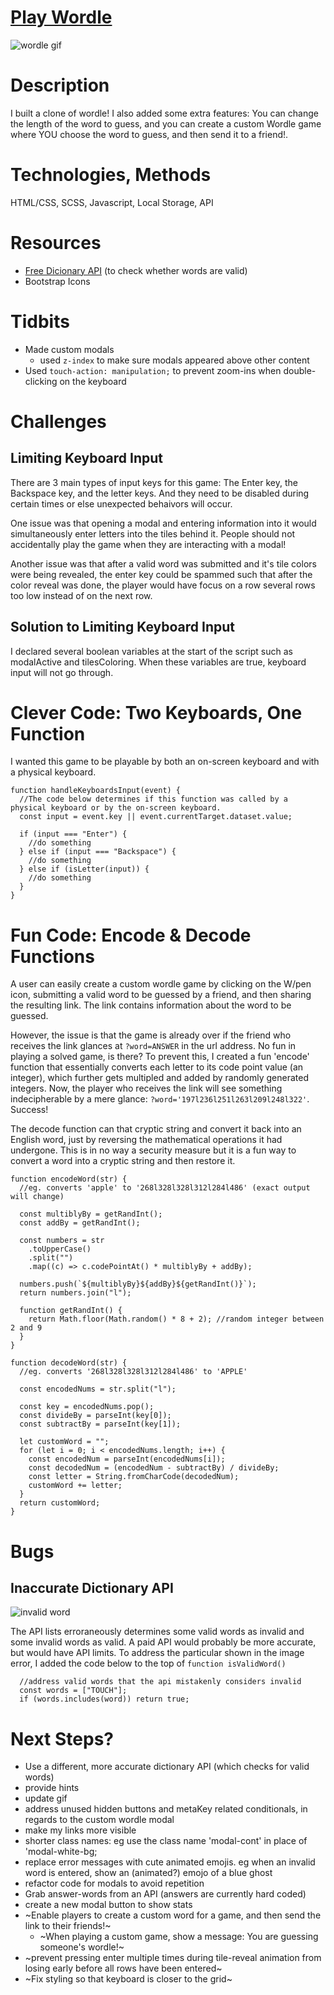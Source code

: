 # [Play Wordle](https://bestwordle.netlify.app/)

![wordle gif](./github-images/wordle-demo-1.gif)

# Description

I built a clone of wordle! I also added some extra features: You can change the length of the word to guess, and you can create a custom Wordle game where YOU choose the word to guess, and then send it to a friend!.

# Technologies, Methods

HTML/CSS, SCSS, Javascript, Local Storage, API

# Resources

- [Free Dicionary API](https://dictionaryapi.dev/) (to check whether words are valid)
- Bootstrap Icons

# Tidbits

- Made custom modals
  - used `z-index` to make sure modals appeared above other content
- Used `touch-action: manipulation;` to prevent zoom-ins when double-clicking on the keyboard

# Challenges

## Limiting Keyboard Input

There are 3 main types of input keys for this game: The Enter key, the Backspace key, and the letter keys. And they need to be disabled during certain times or else unexpected behaivors will occur.

One issue was that opening a modal and entering information into it would simultaneously enter letters into the tiles behind it. People should not accidentally play the game when they are interacting with a modal!

Another issue was that after a valid word was submitted and it's tile colors were being revealed, the enter key could be spammed such that after the color reveal was done, the player would have focus on a row several rows too low instead of on the next row.

## Solution to Limiting Keyboard Input

I declared several boolean variables at the start of the script such as modalActive and tilesColoring. When these variables are true, keyboard input will not go through.

# Clever Code: Two Keyboards, One Function

I wanted this game to be playable by both an on-screen keyboard and with a physical keyboard.

```
function handleKeyboardsInput(event) {
  //The code below determines if this function was called by a physical keyboard or by the on-screen keyboard.
  const input = event.key || event.currentTarget.dataset.value;

  if (input === "Enter") {
    //do something
  } else if (input === "Backspace") {
    //do something
  } else if (isLetter(input)) {
    //do something
  }
}
```

# Fun Code: Encode & Decode Functions

A user can easily create a custom wordle game by clicking on the W/pen icon, submitting a valid word to be guessed by a friend, and then sharing the resulting link. The link contains information about the word to be guessed.

However, the issue is that the game is already over if the friend who receives the link glances at `?word=ANSWER` in the url address. No fun in playing a solved game, is there? To prevent this, I created a fun 'encode' function that essentially converts each letter to its code point value (an integer), which further gets multipled and added by randomly generated integers. Now, the player who receives the link will see something indecipherable by a mere glance: `?word='197l236l251l263l209l248l322'`. Success!

The decode function can that cryptic string and convert it back into an English word, just by reversing the mathematical operations it had undergone. This is in no way a security measure but it is a fun way to convert a word into a cryptic string and then restore it.

```
function encodeWord(str) {
  //eg. converts 'apple' to '268l328l328l312l284l486' (exact output will change)

  const multiblyBy = getRandInt();
  const addBy = getRandInt();

  const numbers = str
    .toUpperCase()
    .split("")
    .map((c) => c.codePointAt() * multiblyBy + addBy);

  numbers.push(`${multiblyBy}${addBy}${getRandInt()}`);
  return numbers.join("l");

  function getRandInt() {
    return Math.floor(Math.random() * 8 + 2); //random integer between 2 and 9
  }
}

function decodeWord(str) {
  //eg. converts '268l328l328l312l284l486' to 'APPLE'

  const encodedNums = str.split("l");

  const key = encodedNums.pop();
  const divideBy = parseInt(key[0]);
  const subtractBy = parseInt(key[1]);

  let customWord = "";
  for (let i = 0; i < encodedNums.length; i++) {
    const encodedNum = parseInt(encodedNums[i]);
    const decodedNum = (encodedNum - subtractBy) / divideBy;
    const letter = String.fromCharCode(decodedNum);
    customWord += letter;
  }
  return customWord;
}
```

# Bugs

## Inaccurate Dictionary API

![invalid word](./github-images/bug-not-a-valid-word.png)

The API lists erroraneously determines some valid words as invalid and some invalid words as valid. A paid API would probably be more accurate, but would have API limits. To address the particular shown in the image error, I added the code below to the top of `function isValidWord()`

```
  //address valid words that the api mistakenly considers invalid
  const words = ["TOUCH"];
  if (words.includes(word)) return true;

```

# Next Steps?

- Use a different, more accurate dictionary API (which checks for valid words)
- provide hints
- update gif
- address unused hidden buttons and metaKey related conditionals, in regards to the custom wordle modal
- make my links more visible
- shorter class names: eg use the class name 'modal-cont' in place of 'modal-white-bg;
- replace error messages with cute animated emojis. eg when an invalid word is entered, show an (animated?) emojo of a blue ghost
- refactor code for modals to avoid repetition
- Grab answer-words from an API (answers are currently hard coded)
- create a new modal button to show stats
- ~Enable players to create a custom word for a game, and then send the link to their friends!~
  - ~When playing a custom game, show a message: You are guessing someone's wordle!~
- ~prevent pressing enter multiple times during tile-reveal animation from losing early before all rows have been entered~
- ~Fix styling so that keyboard is closer to the grid~
